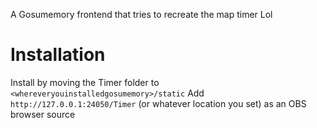 A Gosumemory frontend that tries to recreate the map timer Lol
# Installation
Install by moving the Timer folder to `<whereveryouinstalledgosumemory>/static`
Add `http://127.0.0.1:24050/Timer` (or whatever location you set) as an OBS browser source 
